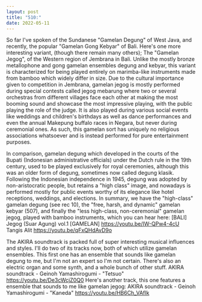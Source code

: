 ```yaml
---
layout: post
title: "510:"
date: 2022-05-11
---
```


So far I've spoken of the Sundanese "Gamelan Degung" of West Java, and recently, the popular "Gamelan Gong Kebyar" of Bali. Here's one more interesting variant, (though there remain many others); The "Gamelan Jegog", of the Western region of Jembrana in Bali. Unlike the mostly bronze metallophone and gong gamelan ensembles degung and kebyar, this variant is characterized for being played entirely on marimba-like instruments made from bamboo which widely differ in size. Due to the cultural importance given to competition in Jembrana, gamelan jegog is mostly performed during special contests called jegog mebarung where two or several orchestras from different villages face each other at making the most booming sound and showcase the most impressive playing, with the public playing the role of the judge. It is also played during various social events like weddings and children's birthdays as well as dance performances and even the annual Makepung buffalo races in Negara, but never during ceremonial ones. As such, this gamelan sort has uniquely no religious associations whatsoever and is instead performed for pure entertainment purposes. 

In comparison, gamelan degung which developed in the courts of the Bupati (Indonesian administrative officials) under the Dutch rule in the 19th century, used to be played exclusively for royal ceremonies, although this was an older form of degung, sometimes now called degung klasik. Following the Indonesian independence in 1945, degung was adopted by non-aristocratic people, but retains a "high class" image, and nowadays is performed mostly for public events worthy of its elegance like hotel receptions, weddings, and elections. In summary, we have the "high-class" gamelan degung (see rec 10), the "free, harsh, and dynamic" gamelan kebyar (507), and finally the "less high-class, non-ceremonial" gamelan jegog, played with bamboo instruments, which you can hear here:
 [BALI] Jegog (Suar Agung) vol.1 [GAMELAN]
https://youtu.be/IW-QPw4-4cU
 Tangis Alit
https://youtu.be/qFxQHdAvD9o

The AKIRA soundtrack is packed full of super interesting musical influences and styles. I'll do two of its tracks now, both of which utilize gamelan ensembles. 
This first one has an ensemble that sounds like gamelan degung to me, but I'm not an expert so I'm not certain. There's also an electric organ and some synth, and a whole bunch of other stuff.
 AKIRA soundtrack - Geinoh Yamashirogumi - "Tetsuo"
https://youtu.be/De3cWcjZ0Q0 Here's another track, this one features a ensemble that sounds to me like gamelan jegog:
 AKIRA soundtrack - Geinoh Yamashirogumi - "Kaneda"
https://youtu.be/HB6Ch_VAfIk
